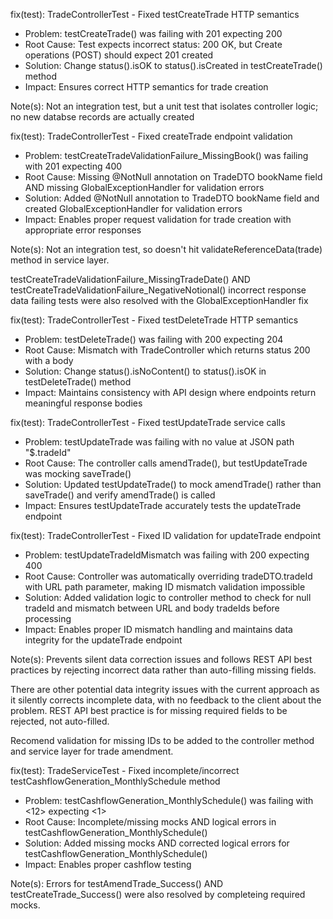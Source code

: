 fix(test): TradeControllerTest - Fixed testCreateTrade HTTP semantics

- Problem: testCreateTrade() was failing with 201 expecting 200
- Root Cause: Test expects incorrect status: 200 OK, but Create operations (POST) should expect 201 created
- Solution: Change status().isOK to status().isCreated in testCreateTrade() method
- Impact: Ensures correct HTTP semantics for trade creation

Note(s): Not an integration test, but a unit test that isolates controller logic; no new databse records are actually created

fix(test): TradeControllerTest - Fixed createTrade endpoint validation

- Problem: testCreateTradeValidationFailure_MissingBook() was failing with 201 expecting 400
- Root Cause: Missing @NotNull annotation on TradeDTO bookName field AND missing GlobalExceptionHandler for validation errors
- Solution: Added @NotNull annotation to TradeDTO bookName field and created GlobalExceptionHandler for validation errors
- Impact: Enables proper request validation for trade creation with appropriate error responses

Note(s): Not an integration test, so doesn't hit validateReferenceData(trade) method in service layer.

testCreateTradeValidationFailure_MissingTradeDate() AND testCreateTradeValidationFailure_NegativeNotional() incorrect response data failing tests were also resolved with the GlobalExceptionHandler fix

fix(test): TradeControllerTest - Fixed testDeleteTrade HTTP semantics

- Problem: testDeleteTrade() was failing with 200 expecting 204
- Root Cause: Mismatch with TradeController which returns status 200 with a body
- Solution: Change status().isNoContent() to status().isOK in testDeleteTrade() method
- Impact: Maintains consistency with API design where endpoints return meaningful response bodies

fix(test): TradeControllerTest - Fixed testUpdateTrade service calls

- Problem: testUpdateTrade was failing with no value at JSON path "$.tradeId"
- Root Cause: The controller calls amendTrade(), but testUpdateTrade was mocking saveTrade()
- Solution: Updated testUpdateTrade() to mock amendTrade() rather than saveTrade() and verify amendTrade() is called
- Impact: Ensures testUpdateTrade accurately tests the updateTrade endpoint 

fix(test): TradeControllerTest - Fixed ID validation for updateTrade endpoint

- Problem: testUpdateTradeIdMismatch was failing with 200 expecting 400
- Root Cause: Controller was automatically overriding tradeDTO.tradeId with URL path parameter, making ID mismatch validation impossible
- Solution: Added validation logic to controller method to check for null tradeId and mismatch between URL and body tradeIds before processing
- Impact: Enables proper ID mismatch handling and maintains data integrity for the updateTrade endpoint

Note(s): Prevents silent data correction issues and follows REST API best practices by rejecting incorrect data rather than auto-filling missing fields.

There are other potential data integrity issues with the current approach as it silently corrects incomplete data, with no feedback to the client about the problem. REST API best practice is for missing required fields to be rejected, not auto-filled. 

Recomend validation for missing IDs to be added to the controller method and service layer for trade amendment.

fix(test): TradeServiceTest - Fixed incomplete/incorrect testCashflowGeneration_MonthlySchedule method

- Problem: testCashflowGeneration_MonthlySchedule() was failing with <12> expecting <1>
- Root Cause: Incomplete/missing mocks AND logical errors in testCashflowGeneration_MonthlySchedule()
- Solution: Added missing mocks AND corrected logical errors for testCashflowGeneration_MonthlySchedule()
- Impact: Enables proper cashflow testing

Note(s): Errors for testAmendTrade_Success() AND testCreateTrade_Success() were also resolved by completeing required mocks.